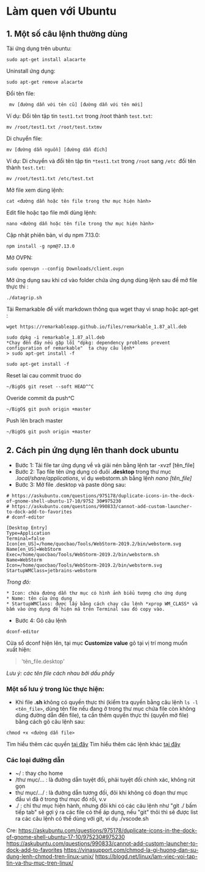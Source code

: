 # Làm quen với Ubuntu

## 1. Một số câu lệnh thường dùng 


Tải ứng dụng trên ubuntu: 
```
sudo apt-get install alacarte
```

Uninstall ứng dụng: 
```
sudo apt-get remove alacarte
```

Đổi tên file:


```
 mv [đường dẫn với tên cũ] [đường dẫn với tên mới]
```

Ví dụ: Đổi tên tập tin `test1.txt` trong /root thành `test.txt`:


```
mv /root/test1.txt /root/test.txtmv 
```

Di chuyển file:
```
mv [đường dẫn nguồn] [đường dẫn đích]
```

Ví dụ: Di chuyển và đổi tên tập tin `*test1.txt` trong `/root` sang `/etc `đổi tên thành `test.txt`: 

```
mv /root/test1.txt /etc/test.txt
```

Mở file xem dùng lệnh:
```
cat <đường dẫn hoặc tên file trong thư mục hiện hành>
```

Edit file hoặc tạo file mới dùng lệnh:
``` 
nano <đường dẫn hoặc tên file trong thư mục hiện hành>
```


Cập nhật phiên bản, ví dụ npm 7.13.0: 
```
npm install -g npm@7.13.0
```

Mở OVPN: 

```
sudo openvpn --config Downloads/client.ovpn
```


Mở ứng dụng sau khi cd vào folder chứa ứng dụng dùng lệnh sau để mở file thực thi : 
```
./datagrip.sh
```

Tải Remarkable để viết markdown thông qua wget thay vì snap hoặc apt-get :
```
wget https://remarkableapp.github.io/files/remarkable_1.87_all.deb

sudo dpkg -i remarkable_1.87_all.deb
*Chạy đến đây nếu gặp lỗi "dpkg: dependency problems prevent configuration of remarkable"  ta chạy câu lệnh*
> sudo apt-get install -f

sudo apt-get install -f
```

Reset lai cau commit truoc do
```
~/BigO$ git reset --soft HEAD^^C
```

Overide commit da push^C
```
~/BigO$ git push origin +master
```

Push lên brach master
```
~/BigO$ git push origin +master 
```

## 2. Cách pin ứng dụng lên thanh dock ubuntu
* Bước 1: Tải file tar ứng dụng về và giải nén bằng lệnh tar -xvzf [tên_file]
* Bước 2: Tạo file tên ứng dụng có đuôi **.desktop** trong thư mục *.local/share/applications*, ví dụ webstorm.sh bằng lệnh *nano [tên_file]*
* Bước 3: Mở file .desktop và paste dòng sau:

```
# https://askubuntu.com/questions/975178/duplicate-icons-in-the-dock-of-gnome-shell-ubuntu-17-10/9752 30#975230
# https://askubuntu.com/questions/990833/cannot-add-custom-launcher-to-dock-add-to-favorites
# dconf-editor

[Desktop Entry]
Type=Application
Terminal=false
Icon[en_US]=/home/quocbao/Tools/WebStorm-2019.2/bin/webstorm.svg
Name[en_US]=WebStorm
Exec=/home/quocbao/Tools/WebStorm-2019.2/bin/webstorm.sh
Name=WebStorm
Icon=/home/quocbao/Tools/WebStorm-2019.2/bin/webstorm.svg
StartupWMClass=jetbrains-webstorm
```

*Trong đó:*

    * Icon: chứa đường dẫn thư mục có hình ảnh biểu tượng cho ứng dụng
    * Name: tên của ứng dụng
    * StartupWMClass: được lấy bằng cách chạy câu lệnh *xprop WM_CLASS* và bấm vào ứng dụng để hiện mã trên Terminal sau đó copy vào.

* Bước 4: Gõ câu lệnh 
```
dconf-editor
```

Cửa sổ dconf hiện lên, tại mục **Customize value** gõ tại vị trí mong muốn xuất hiện:
> 'tên_file.desktop' 

 *Lưu ý: các tên file cách nhau bởi dấu phẩy*

### Một số lưu ý trong lúc thực hiện:
* Khi file **.sh** không có quyền thực thi (kiểm tra quyền bằng câu lệnh `ls -l <tên_file>`, dùng tên file nếu đang ở trong thư mục chứa file còn không dùng đường dẫn đến file), ta cần thêm quyền thực thi (quyền mở file) bằng cách gõ câu lệnh sau:

```
chmod +x <đường dẫn file>
```
Tìm hiểu thêm các quyền [tại đây](https://vinasupport.com/chmod-la-gi-huong-dan-su-dung-lenh-chmod-tren-linux-unix/)
Tìm hiểu thêm các lệnh khác [tại đây](https://blogd.net/linux/lam-viec-voi-tap-tin-va-thu-muc-tren-linux/)

### Các loại đường dẫn
* ~/ : thay cho home
* /thư mục/... : là đường dẫn tuyệt đối, phải tuyệt đối chính xác, không rút gọn
* thư mục/.../ : là đường dẫn tương đối, đôi khi không có đoạn thư mục đầu vì đã ở trong thư mục đó rồi, v.v
* ./ : chỉ thư mục hiện hành, nhưng đôi khi có các câu lệnh như "git ./ bấm tiếp tab" sẽ gợi ý ra các file có thể áp dụng, nếu "git" thôi thì sẽ được list ra các câu lệnh có thể dùng với git, ví dụ ./vscode.sh


Cre: 
https://askubuntu.com/questions/975178/duplicate-icons-in-the-dock-of-gnome-shell-ubuntu-17-10/975230#975230
https://askubuntu.com/questions/990833/cannot-add-custom-launcher-to-dock-add-to-favorites
https://vinasupport.com/chmod-la-gi-huong-dan-su-dung-lenh-chmod-tren-linux-unix/
https://blogd.net/linux/lam-viec-voi-tap-tin-va-thu-muc-tren-linux/


